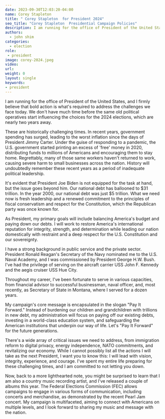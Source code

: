 ```yaml
---
date: 2023-09-30T12:03:20-04:00
name: Corey Stapleton 
title: " Corey Stapleton  for President 2024"
seo_title: "Corey Stapleton  Presidential Campaign Policies"
description: I am running for the office of President of the United States, and I firmly believe that bold action is what's required to address the challenges we face today.
authors:
  - john shim
categories:
  - election
role:
 - president
image: corey-2024.jpeg
video:
url: 
weight: 0
layout: single
keywords:
- president
---
```


I am running for the office of President of the United States, and I firmly believe that bold action is what's required to address the challenges we face today. We don't have much time before the same old political operatives start influencing the choices for the 2024 elections, which are nearly two years away.

These are historically challenging times. In recent years, government spending has surged, leading to the worst inflation since the days of President Jimmy Carter. Under the guise of responding to a pandemic, the U.S. government started printing an excess of 'free' money in 2020, distributing funds to millions of Americans and encouraging them to stay home. Regrettably, many of those same workers haven't returned to work, causing severe harm to small businesses across the nation. History will undoubtedly remember these recent years as a period of inadequate political leadership.

It's evident that President Joe Biden is not equipped for the task at hand, but the issue goes beyond him. Our national debt has ballooned to $31 trillion. In the year 2000, our national debt was just $5 trillion. What we need now is fresh leadership and a renewed commitment to the principles of fiscal conservatism and respect for the Constitution, which the Republican party was once known for.

As President, my primary goals will include balancing America's budget and paying down our debts. I will work to restore America's international reputation for integrity, strength, and determination while leading our nation domestically with restraint and a deep respect for the U.S. Constitution and our sovereignty.

I have a strong background in public service and the private sector. President Ronald Reagan's Secretary of the Navy nominated me to the U.S. Naval Academy, and I was commissioned by President George H.W. Bush. I've had the privilege of serving on the aircraft carrier USS John F. Kennedy and the aegis cruiser USS Hue City.

Throughout my career, I've been fortunate to serve in various capacities, from financial advisor to successful businessman, naval officer, and, most recently, as Secretary of State in Montana, where I served for a dozen years.

My campaign's core message is encapsulated in the slogan "Pay It Forward." Instead of burdening our children and grandchildren with trillions in new debt, my administration will focus on paying off our existing debts, investing in a world-class education system, and safeguarding the American institutions that underpin our way of life. Let's "Pay It Forward" for the future generations.

There's a wide array of critical issues we need to address, from immigration reform to digital privacy, energy independence, NATO commitments, and revitalizing our economy. While I cannot possibly list all the actions I will take as the next President, I want you to know this: I will lead with vision, integrity, experience, and courage. I've spent my entire life preparing for these challenging times, and I am committed to not letting you down.

Now, back to a more lighthearted note, you might be surprised to learn that I am also a country music recording artist, and I've released a couple of albums this year. The Federal Elections Commission (FEC) allows campaigns to engage in various forms of communication, including concerts and merchandise, as demonstrated by the recent Pearl Jam concert. My campaign is multifaceted, aiming to connect with Americans on multiple levels, and I look forward to sharing my music and message with the nation.